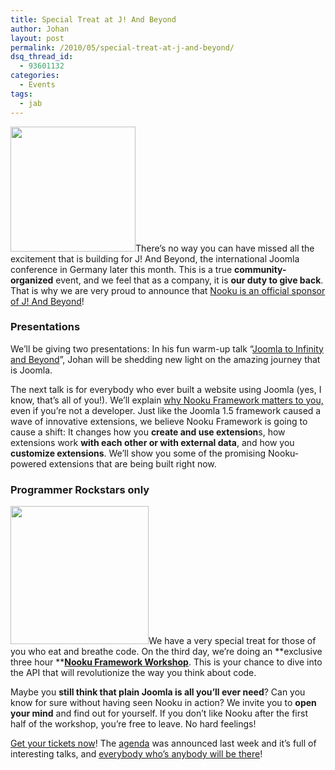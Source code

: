 ```yaml
---
title: Special Treat at J! And Beyond
author: Johan
layout: post
permalink: /2010/05/special-treat-at-j-and-beyond/
dsq_thread_id:
  - 93601132
categories:
  - Events
tags:
  - jab
---
```

[<img class="alignright" title="Nooku Sponsors J! And Beyond" src="http://farm5.static.flickr.com/4033/4647741558_e34b148859_o.png" alt="" width="200" />][1]There’s no way you can have missed all the excitement that is building for J! And Beyond, the international Joomla conference in Germany later this month. This is a true **community-organized** event, and we feel that as a company, it is **our duty to give back**. That is why we are very proud to announce that [Nooku is an official sponsor of J! And Beyond][1]!

### Presentations

We’ll be giving two presentations: In his fun warm-up talk “[Joomla to Infinity and Beyond][2]”, Johan will be shedding new light on the amazing journey that is Joomla.

The next talk is for everybody who ever built a website using Joomla (yes, I know, that’s all of you!). We’ll explain [why Nooku Framework matters to you,][3] even if you’re not a developer. Just like the Joomla 1.5 framework caused a wave of innovative extensions, we believe Nooku Framework is going to cause a shift: It changes how you **create and use extension**s, how extensions work **with each other or with external data**, and how you **customize extensions**. We’ll show you some of the promising Nooku-powered extensions that are being built right now.

### Programmer Rockstars only

[<img class="alignleft" title="Nooku Programmer Rockstars" src="http://farm5.static.flickr.com/4047/4647742100_c9d2b896f7_o.png" alt="" width="221" />][4]We have a very special treat for those of you who eat and breathe code. On the third day, we’re doing an **exclusive three hour **[**Nooku Framework Workshop**][4]. This is your chance to dive into the API that will revolutionize the way you think about code.

Maybe you **still think that plain Joomla is all you’ll ever need**? Can you know for sure without having seen Nooku in action? We invite you to **open your mind** and find out for yourself. If you don&#8217;t like Nooku after the first half of the workshop, you’re free to leave. No hard feelings!

[Get your tickets now][5]! The [agenda][6] was announced last week and it’s full of interesting talks, and [everybody who’s anybody will be there][7]!

 [1]: http://jandbeyond.org/sponsors/our-sponsors/item/130-nooku.html
 [2]: http://jandbeyond.org/attendees/proposed-talks-and-sessions/item/114.html
 [3]: http://jandbeyond.org/attendees/proposed-talks-and-sessions/item/68-nooku-framework-system-integrators.html
 [4]: http://jandbeyond.org/attendees/proposed-talks-and-sessions/item/67-nooku-framework-masterclass.html
 [5]: http://jandbeyond.org/
 [6]: http://jandbeyond.org/programme.html
 [7]: http://jandbeyond.org/attendees.html